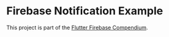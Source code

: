 # Firebase Notification Example

This project is part of the [Flutter Firebase Compendium](https://xeladu.gumroad.com/l/ffc).
